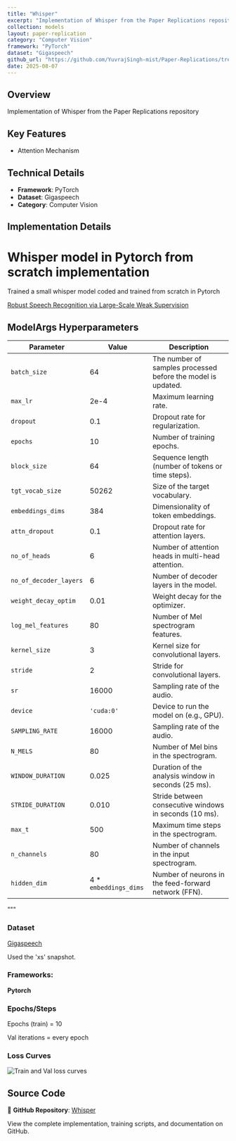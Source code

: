 ```yaml
---
title: "Whisper"
excerpt: "Implementation of Whisper from the Paper Replications repository"
collection: models
layout: paper-replication
category: "Computer Vision"
framework: "PyTorch"
dataset: "Gigaspeech"
github_url: "https://github.com/YuvrajSingh-mist/Paper-Replications/tree/master/Whisper"
date: 2025-08-07
---
```


## Overview
Implementation of Whisper from the Paper Replications repository

## Key Features
- Attention Mechanism

## Technical Details
- **Framework**: PyTorch
- **Dataset**: Gigaspeech
- **Category**: Computer Vision

## Implementation Details

# Whisper model in Pytorch from scratch implementation

Trained a small whisper model coded and trained from scratch in Pytorch 

[Robust Speech Recognition via Large-Scale Weak Supervision](https://cdn.openai.com/papers/whisper.pdf)

## ModelArgs Hyperparameters

| Parameter               | Value                  | Description                                                                 |
|-------------------------|------------------------|-----------------------------------------------------------------------------|
| `batch_size`            | 64                     | The number of samples processed before the model is updated.                |
| `max_lr`                | 2e-4                   | Maximum learning rate.                                                      |
| `dropout`               | 0.1                    | Dropout rate for regularization.                                            |
| `epochs`                | 10                     | Number of training epochs.                                                  |
| `block_size`            | 64                     | Sequence length (number of tokens or time steps).                           |
| `tgt_vocab_size`        | 50262     | Size of the target vocabulary.                                              |
| `embeddings_dims`       | 384                    | Dimensionality of token embeddings.                                         |
| `attn_dropout`          | 0.1                    | Dropout rate for attention layers.                                          |
| `no_of_heads`           | 6                      | Number of attention heads in multi-head attention.                          |
| `no_of_decoder_layers`  | 6                      | Number of decoder layers in the model.                                      |
| `weight_decay_optim`    | 0.01                   | Weight decay for the optimizer.                                             |
| `log_mel_features`      | 80                     | Number of Mel spectrogram features.                                         |
| `kernel_size`           | 3                      | Kernel size for convolutional layers.                                       |
| `stride`                | 2             | Stride for convolutional layers.                                            |
| `sr`                    | 16000                  | Sampling rate of the audio.                                                 |
| `device`                | `'cuda:0'`             | Device to run the model on (e.g., GPU).                                     |
| `SAMPLING_RATE`         | 16000                  | Sampling rate of the audio.                                                 |
| `N_MELS`                | 80                     | Number of Mel bins in the spectrogram.                                      |
| `WINDOW_DURATION`       | 0.025                  | Duration of the analysis window in seconds (25 ms).                         |
| `STRIDE_DURATION`       | 0.010                  | Stride between consecutive windows in seconds (10 ms).                      |
| `max_t`                 | 500                    | Maximum time steps in the spectrogram.                                      |
| `n_channels`            | 80                     | Number of channels in the input spectrogram.                                |
| `hidden_dim`            | 4 * `embeddings_dims`  | Number of neurons in the feed-forward network (FFN).                        |
"""

### Dataset

[Gigaspeech](https://huggingface.co/datasets/speechcolab/gigaspeech)

Used the 'xs' snapshot.

### Frameworks:
**Pytorch**

### Epochs/Steps
Epochs (train) = 10

Val iterations = every epoch

### Loss Curves

![Train and Val loss curves](img/loss.jpg)

## Source Code
📁 **GitHub Repository**: [Whisper](https://github.com/YuvrajSingh-mist/Paper-Replications/tree/master/Whisper)

View the complete implementation, training scripts, and documentation on GitHub.
